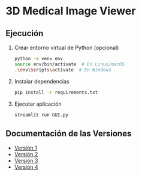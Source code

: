 # 3D Medical Image Viewer

## Ejecución

1. Crear entorno virtual de Python (opcional)
    ```sh
    python -m venv env
    source env/bin/activate  # En Linux/macOS
    .\env\Scripts\activate  # En Windows
    ```

2. Instalar dependencias
    ```sh
    pip install -r requirements.txt
    ```

3. Ejecutar aplicación
    ```sh
    streamlit run GUI.py
    ```

## Documentación de las Versiones

- [Versión 1](https://docs.google.com/document/d/1YM7mNBJoz8xN0_LKeNm8CBOefBQY-Iv2IR2fW-5PgGc/edit)
- [Versión 2](https://docs.google.com/document/d/1USTrg8AUiQxrDTMdT5ZGvLC_7QcHLRllxbYJTDfz2i8/edit)
- [Versión 3](https://docs.google.com/document/d/1oEB6R3J0JI_CDdqWVe-LS5WLSk5NryuMLzoUXHuO_xs/edit)
- [Versión 4](https://docs.google.com/document/d/1Mm7mCi8uyBKSUhwMo-4mAUgMyhrQgRxLVNpMyaXxCVA/edit?usp=sharing)
